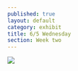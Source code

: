 ```yaml
---
published: true
layout: default
category: exhibit
title: 6/5 Wednesday
section: Week two
---
```


<img src="https://i.imgur.com/WnvVq9Dl.jpg">
